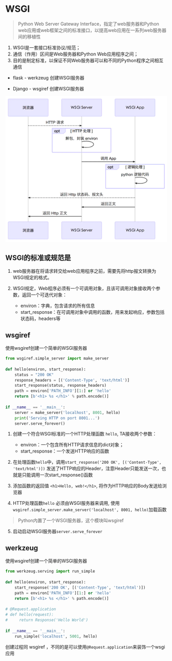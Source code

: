 # WSGI
> Python Web Server Gateway Interface，指定了web服务器和Python web应用或web框架之间的标准接口，以提高web应用在一系列web服务器间的移植性

1. WSGI是一套接口标准协议/规范；
2. 通信（作用）区间是Web服务器和Python Web应用程序之间；
3. 目的是制定标准，以保证不同Web服务器可以和不同的Python程序之间相互通信

* flask -  werkzeug 创建WSGI服务器

* Django - wsgiref 创建WSGI服务器

![](./wsgi.png)


## WSGI的标准或规范是 

1. web服务器在将请求转交给web应用程序之前，需要先将http报文转换为WSGI规定的格式。

2. WSGI规定，Web程序必须有一个可调用对象，且该可调用对象接收两个参数，返回一个可迭代对象：

    * environ：字典，包含请求的所有信息
    * start_response：在可调用对象中调用的函数，用来发起响应，参数包括状态码，headers等


## wsgiref

使用wsgiref创建一个简单的WSGI服务器

```python
from wsgiref.simple_server import make_server

def hello(environ, start_response):
    status = "200 OK"
    response_headers = [('Content-Type', 'text/html')]
    start_response(status, response_headers)
    path = environ['PATH_INFO'][1:] or 'hello'
    return [b'<h1> %s </h1>' % path.encode()]

if __name__ == '__main__':
    server = make_server('localhost', 8001, hello)
    print('Serving HTTP on port 8001...')
    server.serve_forever()
```

1. 创建一个符合WSGI标准的一个HTTP处理函数 `hello`, TA接收两个参数：
    * environ：一个包含所有HTTP请求信息的dict对象；
    * start_response：一个发送HTTP响应的函数

2. 在处理函数`hello`中，调用`start_response('200 OK', [('Content-Type', 'text/html')])`
   发送了HTTP响应的Header，注意Header只能发送一次，也就是只能调用一次start_response()函数  

3. 添加函数的返回值 `<h1>Hello, web!</h1>`, 将作为HTTP响应的Body发送给浏览器

4. HTTP处理函数`hello` 必须由WSGI服务器来调用, 使用`wsgiref.simple_server.make_server('localhost', 8001, hello)`加载函数
  > Python内置了一个WSGI服务器，这个模块叫wsgiref
5. 启动启动WSGI服务器`server.serve_forever`


## werkzeug

使用wsgiref创建一个简单的WSGI服务器

```python
from werkzeug.serving import run_simple

def hello(environ, start_response):
    start_response('200 OK', [('Content-Type', 'text/html')])
    path = environ['PATH_INFO'][1:] or 'hello'
    return [b'<h1> %s </h1>' % path.encode()]

# @Request.application
# def hello(request):
#     return Response('Hello World')

if __name__ == '__main__':
    run_simple('localhost', 5001, hello)
```

创建过程同 wsgiref ，不同的是可以使用`@Request.application`来装饰一个wsgi应用


